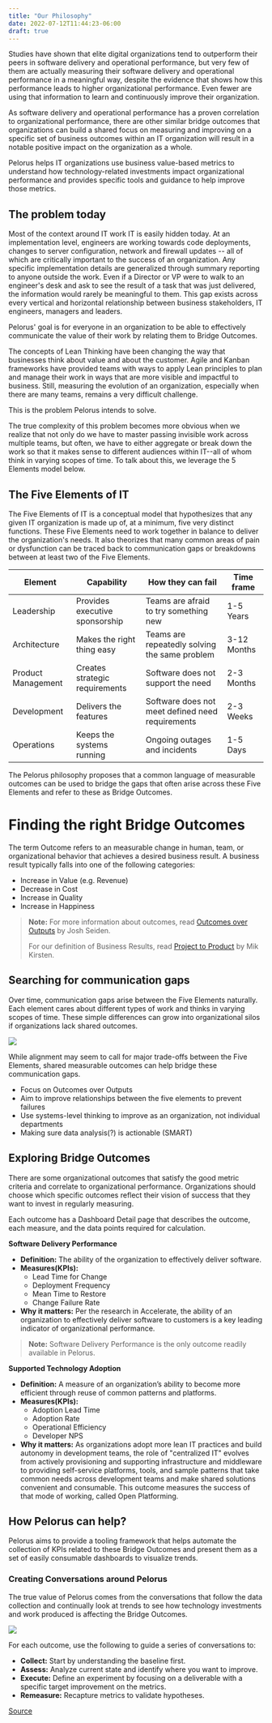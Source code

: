 ```yaml
---
title: "Our Philosophy"
date: 2022-07-12T11:44:23-06:00
draft: true
---
```


Studies have shown that elite digital organizations tend to outperform their peers in software delivery and operational performance, but very few of them are actually measuring their software delivery and operational performance in a meaningful way, despite the evidence that shows how this performance leads to higher organizational performance.  Even fewer are using that information to learn and continuously improve their organization.

As software delivery and operational performance has a proven correlation to organizational performance, there are other similar bridge outcomes that organizations can build a shared focus on measuring and improving on a specific set of business outcomes within an IT organization will result in a notable positive impact on the organization as a whole.

Pelorus helps IT organizations use business value-based metrics to understand how technology-related investments impact organizational performance and provides specific tools and guidance to help improve those metrics.

## The problem today
Most of the context around IT work IT is easily hidden today. At an implementation level, engineers are working towards code deployments, changes to server configuration, network and firewall updates -- all of which are critically important to the success of an organization. Any specific implementation details are generalized through summary reporting to anyone outside the work. Even if a Director or VP were to walk to an engineer's desk and ask to see the result of a task that was just delivered, the information would rarely be meaningful to them. This gap exists across every vertical and horizontal relationship between business stakeholders, IT engineers, managers and leaders.

Pelorus' goal is for everyone in an organization to be able to effectively communicate the value of their work by relating them to Bridge Outcomes.

The concepts of Lean Thinking have been changing the way that businesses think about value and about the customer. Agile and Kanban frameworks have provided teams with ways to apply Lean principles to plan and manage their work in ways that are more visible and impactful to business. Still, measuring the evolution of an organization, especially when there are many teams, remains a very difficult challenge.

This is the problem Pelorus intends to solve.

The true complexity of this problem becomes more obvious when we realize that not only do we have to master passing invisible work across multiple teams, but often, we have to either aggregate or break down the work so that it makes sense to different audiences within IT--all of whom think in varying scopes of time. To talk about this, we leverage the 5 Elements model below.

## The Five Elements of IT
The Five Elements of IT is a conceptual model that hypothesizes that any given IT organization is made up of, at a minimum, five very distinct functions. These Five Elements need to work together in balance to deliver the organization's needs. It also theorizes that many common areas of pain or dysfunction can be traced back to communication gaps or breakdowns between at least two of the Five Elements.

|Element|Capability|How they can fail|Time frame|
|--|--|--|--|
|Leadership|Provides executive sponsorship|Teams are afraid to try something new|1-5 Years|
|Architecture|Makes the right thing easy|Teams are repeatedly solving the same problem|3-12 Months|
|Product Management|Creates strategic requirements|Software does not support the need|2-3 Months|
|Development|Delivers the features|Software does not meet defined need requirements|2-3 Weeks|
|Operations|Keeps the systems running|Ongoing outages and incidents|1-5 Days|

The Pelorus philosophy proposes that a common language of measurable outcomes can be used to bridge the gaps that often arise across these Five Elements and refer to these as Bridge Outcomes.

# Finding the right Bridge Outcomes
The term Outcome refers to an measurable change in human, team, or organizational behavior that achieves a desired business result. A business result typically falls into one of the following categories:

* Increase in Value (e.g. Revenue)
* Decrease in Cost
* Increase in Quality
* Increase in Happiness

> **Note:** For more information about outcomes, read [Outcomes over Outputs](https://www.amazon.com/Outcomes-Over-Output-customer-behavior/dp/1091173265) by Josh Seiden.
>
> For our definition of Business Results, read [Project to Product](https://projecttoproduct.org/the-book/) by Mik Kirsten.

## Searching for communication gaps
Over time, communication gaps arise between the Five Elements naturally. Each element cares about different types of work and thinks in varying scopes of time. These simple differences can grow into organizational silos if organizations lack shared outcomes.

![](/Pelorus/ElementsOfIT.png)

While alignment may seem to call for major trade-offs between the Five Elements, shared measurable outcomes can help bridge these communication gaps.

* Focus on Outcomes over Outputs
* Aim to improve relationships between the five elements to prevent failures
* Use systems-level thinking to improve as an organization, not individual departments
* Making sure data analysis(?) is actionable (SMART)

## Exploring Bridge Outcomes
There are some organizational outcomes that satisfy the good metric criteria and correlate to organizational performance. Organizations should choose which specific outcomes reflect their vision of success that they want to invest in regularly measuring.

Each outcome has a Dashboard Detail page that describes the outcome, each measure, and the data points required for calculation.

**Software Delivery Performance**
* **Definition:** The ability of the organization to effectively deliver software.
* **Measures(KPIs):**
    * Lead Time for Change
    * Deployment Frequency
    * Mean Time to Restore
    * Change Failure Rate
* **Why it matters:** Per the research in Accelerate, the ability of an organization to effectively deliver software to customers is a key leading indicator of organizational performance.

> **Note:** Software Delivery Performance is the only outcome readily available in Pelorus.

**Supported Technology Adoption**
* **Definition:** A measure of an organization’s ability to become more efficient through reuse of common patterns and platforms.
* **Measures(KPIs):**
    * Adoption Lead Time
    * Adoption Rate
    * Operational Efficiency
    * Developer NPS
* **Why it matters:** As organizations adopt more lean IT practices and build autonomy in development teams, the role of "centralized IT" evolves from actively provisioning and supporting infrastructure and middleware to providing self-service platforms, tools, and sample patterns that take common needs across development teams and make shared solutions convenient and consumable. This outcome measures the success of that mode of working, called Open Platforming.

## How Pelorus can help?
Pelorus aims to provide a tooling framework that helps automate the collection of KPIs related to these Bridge Outcomes and present them as a set of easily consumable dashboards to visualize trends.

### Creating Conversations around Pelorus
The true value of Pelorus comes from the conversations that follow the data collection and continually look at trends to see how technology investments and work produced is affecting the Bridge Outcomes.

![](/Pelorus/ValueDevCycle.png)

For each outcome, use the following to guide a series of conversations to:

* **Collect:** Start by understanding the baseline first.
* **Assess:** Analyze current state and identify where you want to improve.
* **Execute:** Define an experiment by focusing on a deliverable with a specific target improvement on the metrics.
* **Remeasure:** Recapture metrics to validate hypotheses.

[Source](https://github.com/konveyor/konveyor.github.io/blob/main/content/Pelorus/philosophy.md)
